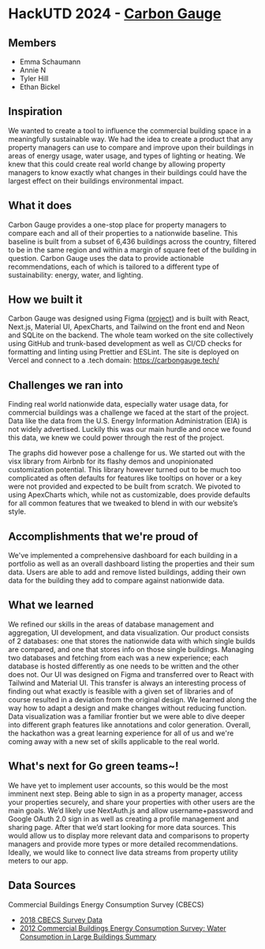 # HackUTD 2024 - [Carbon Gauge](https://carbongauge.tech/)

## Members

- Emma Schaumann
- Annie N
- Tyler Hill
- Ethan Bickel

## Inspiration

We wanted to create a tool to influence the commercial building space in a meaningfully sustainable way. We had the idea to create a product that any property managers can use to compare and improve upon their buildings in areas of energy usage, water usage, and types of lighting or heating. We knew that this could create real world change by allowing property managers to know exactly what changes in their buildings could have the largest effect on their buildings environmental impact.

## What it does

Carbon Gauge provides a one-stop place for property managers to compare each and all of their properties to a nationwide baseline. This baseline is built from a subset of 6,436 buildings across the country, filtered to be in the same region and within a margin of square feet of the building in question. Carbon Gauge uses the data to provide actionable recommendations, each of which is tailored to a different type of sustainability: energy, water, and lighting.

## How we built it

Carbon Gauge was designed using Figma ([project](https://www.figma.com/community/file/1439999822234979121)) and is built with React, Next.js, Material UI, ApexCharts, and Tailwind on the front end and Neon and SQLite on the backend. The whole team worked on the site collectively using GitHub and trunk-based development as well as CI/CD checks for formatting and linting using Prettier and ESLint. The site is deployed on Vercel and connect to a .tech domain: https://carbongauge.tech/

## Challenges we ran into

Finding real world nationwide data, especially water usage data, for commercial buildings was a challenge we faced at the start of the project. Data like the data from the U.S. Energy Information Administration (EIA) is not widely advertised. Luckily this was our main hurdle and once we found this data, we knew we could power through the rest of the project.

The graphs did however pose a challenge for us. We started out with the visx library from Airbnb for its flashy demos and unopinionated customization potential. This library however turned out to be much too complicated as often defaults for features like tooltips on hover or a key were not provided and expected to be built from scratch. We pivoted to using ApexCharts which, while not as customizable, does provide defaults for all common features that we tweaked to blend in with our website’s style.

## Accomplishments that we're proud of

We've implemented a comprehensive dashboard for each building in a portfolio as well as an overall dashboard listing the properties and their sum data. Users are able to add and remove listed buildings, adding their own data for the building they add to compare against nationwide data.

## What we learned

We refined our skills in the areas of database management and aggregation, UI development, and data visualization. Our product consists of 2 databases: one that stores the nationwide data with which single builds are compared, and one that stores info on those single buildings. Managing two databases and fetching from each was a new experience; each database is hosted differently as one needs to be written and the other does not. Our UI was designed on Figma and transferred over to React with Tailwind and Material UI. This transfer is always an interesting process of finding out what exactly is feasible with a given set of libraries and of course resulted in a deviation from the original design. We learned along the way how to adapt a design and make changes without reducing function. Data visualization was a familiar frontier but we were able to dive deeper into different graph features like annotations and color generation. Overall, the hackathon was a great learning experience for all of us and we're coming away with a new set of skills applicable to the real world.

## What's next for Go green teams~!

We have yet to implement user accounts, so this would be the most imminent next step. Being able to sign in as a property manager, access your properties securely, and share your properties with other users are the main goals. We’d likely use NextAuth.js and allow username+password and Google OAuth 2.0 sign in as well as creating a profile management and sharing page. After that we’d start looking for more data sources. This would allow us to display more relevant data and comparisons to property managers and provide more types or more detailed recommendations. Ideally, we would like to connect live data streams from property utility meters to our app.

## Data Sources

Commercial Buildings Energy Consumption Survey (CBECS)

- [2018 CBECS Survey Data](https://www.eia.gov/consumption/commercial/data/2018/index.php?view=microdata)
- [2012 Commercial Buildings Energy Consumption Survey: Water Consumption in Large Buildings Summary](https://www.eia.gov/consumption/commercial/reports/2012/water/)

